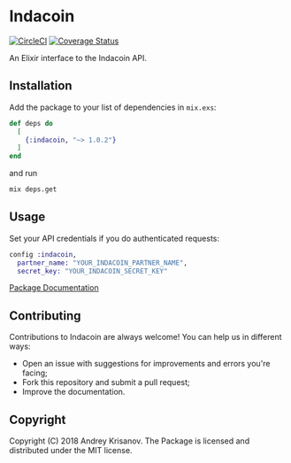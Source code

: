 # Indacoin

[![CircleCI](https://circleci.com/gh/akrisanov/indacoin.svg?style=svg)](https://circleci.com/gh/akrisanov/indacoin)
[![Coverage Status](https://coveralls.io/repos/github/akrisanov/indacoin/badge.svg?branch=master)](https://coveralls.io/github/akrisanov/indacoin?branch=master)

An Elixir interface to the Indacoin API.

## Installation

Add the package to your list of dependencies in `mix.exs`:

```elixir
def deps do
  [
    {:indacoin, "~> 1.0.2"}
  ]
end
```

and run

```bash
mix deps.get
```

## Usage

Set your API credentials if you do authenticated requests:

```elixir
config :indacoin,
  partner_name: "YOUR_INDACOIN_PARTNER_NAME",
  secret_key: "YOUR_INDACOIN_SECRET_KEY"
```

[Package Documentation](https://hexdocs.pm/indacoin)

## Contributing

Contributions to Indacoin are always welcome! You can help us in different ways:

* Open an issue with suggestions for improvements and errors you're facing;
* Fork this repository and submit a pull request;
* Improve the documentation.

## Copyright

Copyright (C) 2018 Andrey Krisanov. The Package is licensed and distributed under the MIT license.
